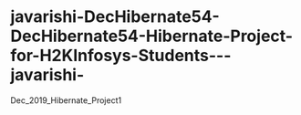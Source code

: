# javarishi-DecHibernate54-DecHibernate54-Hibernate-Project-for-H2KInfosys-Students---javarishi-
Dec_2019_Hibernate_Project1
